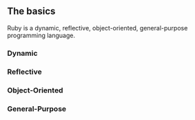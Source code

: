 ## The basics

Ruby is a dynamic, reflective, object-oriented, general-purpose programming language.

### Dynamic


### Reflective


### Object-Oriented

### General-Purpose
